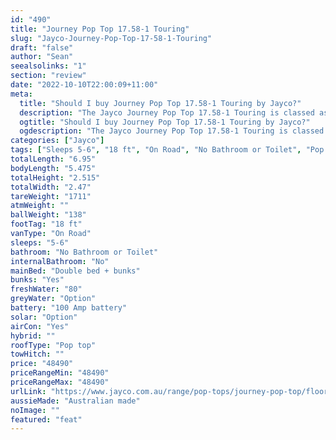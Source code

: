 ```yaml
---
id: "490"
title: "Journey Pop Top 17.58-1 Touring"
slug: "Jayco-Journey-Pop-Top-17-58-1-Touring"
draft: "false"
author: "Sean"
seealsolinks: "1"
section: "review"
date: "2022-10-10T22:00:09+11:00"
meta:
  title: "Should I buy Journey Pop Top 17.58-1 Touring by Jayco?"
  description: "The Jayco Journey Pop Top 17.58-1 Touring is classed as On Road, and sleeps 5-6 people. It is Australian made and comes in at 18 ft. It generally has No Bathroom or Toilet."
  ogtitle: "Should I buy Journey Pop Top 17.58-1 Touring by Jayco?"
  ogdescription: "The Jayco Journey Pop Top 17.58-1 Touring is classed as On Road, and sleeps 5-6 people. It is Australian made and comes in at 18 ft. It generally has No Bathroom or Toilet."
categories: ["Jayco"]
tags: ["Sleeps 5-6", "18 ft", "On Road", "No Bathroom or Toilet", "Pop top", "Under 50k"]
totalLength: "6.95"
bodyLength: "5.475"
totalHeight: "2.515"
totalWidth: "2.47"
tareWeight: "1711"
atmWeight: ""
ballWeight: "138"
footTag: "18 ft"
vanType: "On Road"
sleeps: "5-6"
bathroom: "No Bathroom or Toilet"
internalBathroom: "No"
mainBed: "Double bed + bunks"
bunks: "Yes"
freshWater: "80"
greyWater: "Option"
battery: "100 Amp battery"
solar: "Option"
airCon: "Yes"
hybrid: ""
roofType: "Pop top"
towHitch: ""
price: "48490"
priceRangeMin: "48490"
priceRangeMax: "48490"
urlLink: "https://www.jayco.com.au/range/pop-tops/journey-pop-top/floor-plans/touring/journey-1758-1jy-my22"
aussieMade: "Australian made"
noImage: ""
featured: "feat"
---
```

